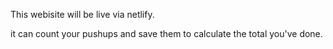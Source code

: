 This webisite will be live via netlify.

it can count your pushups and save them to calculate the total you've done.
